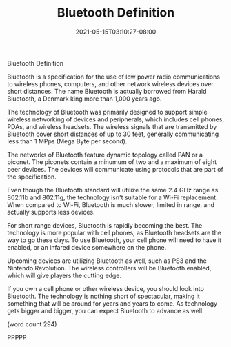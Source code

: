 ﻿---
title: "Bluetooth Definition"
date: 2021-05-15T03:10:27-08:00
description: "Bluetooth Technology Tips for Web Success"
featured_image: "/images/Bluetooth Technology.jpg"
tags: ["Bluetooth Technology"]
---

Bluetooth Definition

Bluetooth is a specification for the use of low
power radio communications to wireless phones,
computers, and other network wireless devices over
short distances.  The name Bluetooth is actually
borrowed from Harald Bluetooth, a Denmark king
more than 1,000 years ago.

The technology of Bluetooth was primarily designed
to support simple wireless networking of devices
and peripherals, which includes cell phones, PDAs,
and wireless headsets.  The wireless signals that
are transmitted by Bluetooth cover short distances
of up to 30 feet, generally communicating less
than 1 MPps (Mega Byte per second).

The networks of Bluetooth feature dynamic topology
called PAN or a piconet.  The piconets contain a
minumum of two and a maximum of eight peer devices.
The devices will communicate using protocols that
are part of the specification.  

Even though the Bluetooth standard will utilize
the same 2.4 GHz range as 802.11b and 802.11g,
the technology isn't suitable for a Wi-Fi 
replacement.  When compared to Wi-Fi, Bluetooth
is much slower, limited in range, and actually
supports less devices.

For short range devices, Bluetooth is rapidly
becoming the best.  The technology is more popular
with cell phones, as Bluetooth headsets are the
way to go these days.  To use Bluetooth, your 
cell phone will need to have it enabled, or an
infared device somewhere on the phone.

Upcoming devices are utilizing Bluetooth as well,
such as PS3 and the Nintendo Revolution.  The 
wireless controllers will be Bluetooth enabled,
which will give players the cutting edge.

If you own a cell phone or other wireless device,
you should look into Bluetooth.  The technology
is nothing short of spectacular, making it 
something that will be around for years and
years to come.  As technology gets bigger and
bigger, you can expect Bluetooth to advance
as well.

(word count 294)

PPPPP
